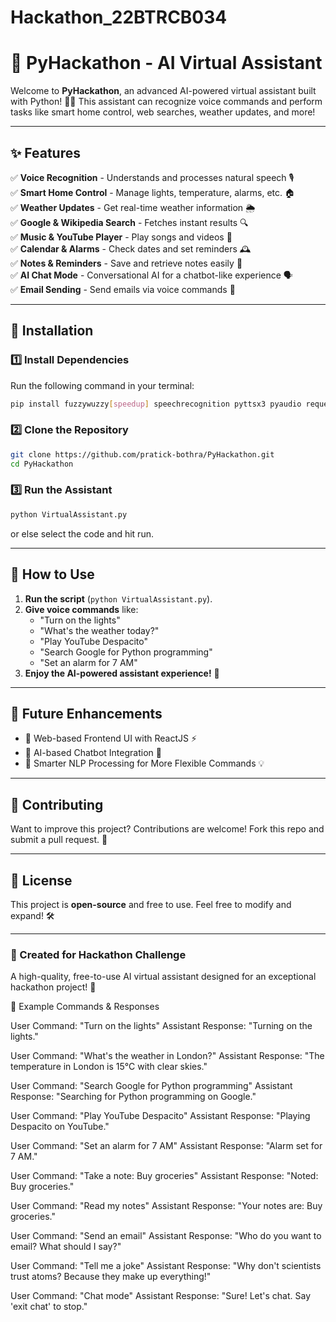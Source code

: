 # Hackathon_22BTRCB034


# 🤖 PyHackathon - AI Virtual Assistant

Welcome to **PyHackathon**, an advanced AI-powered virtual assistant built with Python! 🎤💡 This assistant can recognize voice commands and perform tasks like smart home control, web searches, weather updates, and more!

---

## ✨ Features

✅ **Voice Recognition** - Understands and processes natural speech 🎙️  
✅ **Smart Home Control** - Manage lights, temperature, alarms, etc. 🏠  
✅ **Weather Updates** - Get real-time weather information 🌦️  
✅ **Google & Wikipedia Search** - Fetches instant results 🔍  
✅ **Music & YouTube Player** - Play songs and videos 🎵  
✅ **Calendar & Alarms** - Check dates and set reminders 🕰️  
✅ **Notes & Reminders** - Save and retrieve notes easily 📝  
✅ **AI Chat Mode** - Conversational AI for a chatbot-like experience 🗣️  
✅ **Email Sending** - Send emails via voice commands 📧  

---

## 🔧 Installation

### 1️⃣ Install Dependencies
Run the following command in your terminal:
```sh
pip install fuzzywuzzy[speedup] speechrecognition pyttsx3 pyaudio requests googletrans wikipedia
```

### 2️⃣ Clone the Repository
```sh
git clone https://github.com/pratick-bothra/PyHackathon.git
cd PyHackathon
```

### 3️⃣ Run the Assistant
```sh
python VirtualAssistant.py
```
or else select the code and hit run.

---

## 🎤 How to Use
1. **Run the script** (`python VirtualAssistant.py`).
2. **Give voice commands** like:
   - "Turn on the lights"
   - "What's the weather today?"
   - "Play YouTube Despacito"
   - "Search Google for Python programming"
   - "Set an alarm for 7 AM"
3. **Enjoy the AI-powered assistant experience!** 🚀

---

## 📌 Future Enhancements
- 🔹 Web-based Frontend UI with ReactJS ⚡
- 🔹 AI-based Chatbot Integration 🤖
- 🔹 Smarter NLP Processing for More Flexible Commands 💡

---

## 🤝 Contributing
Want to improve this project? Contributions are welcome! Fork this repo and submit a pull request. 🙌

---

## 📜 License
This project is **open-source** and free to use. Feel free to modify and expand! 🛠️

---

### 🚀 Created for Hackathon Challenge
A high-quality, free-to-use AI virtual assistant designed for an exceptional hackathon project! 🎯







📌 Example Commands & Responses

User Command: "Turn on the lights"
Assistant Response: "Turning on the lights."

User Command: "What's the weather in London?"
Assistant Response: "The temperature in London is 15°C with clear skies."

User Command: "Search Google for Python programming"
Assistant Response: "Searching for Python programming on Google."

User Command: "Play YouTube Despacito"
Assistant Response: "Playing Despacito on YouTube."

User Command: "Set an alarm for 7 AM"
Assistant Response: "Alarm set for 7 AM."

User Command: "Take a note: Buy groceries"
Assistant Response: "Noted: Buy groceries."

User Command: "Read my notes"
Assistant Response: "Your notes are: Buy groceries."

User Command: "Send an email"
Assistant Response: "Who do you want to email? What should I say?"

User Command: "Tell me a joke"
Assistant Response: "Why don't scientists trust atoms? Because they make up everything!"

User Command: "Chat mode"
Assistant Response: "Sure! Let's chat. Say 'exit chat' to stop."



